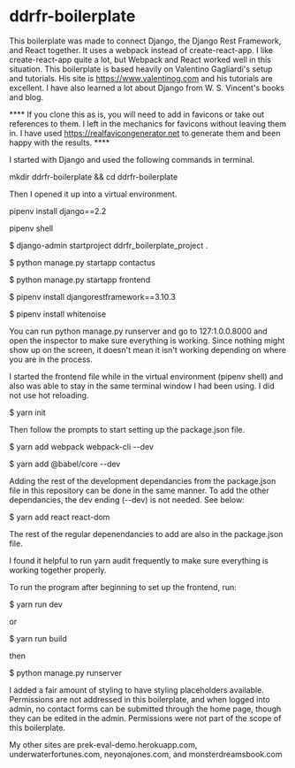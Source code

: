# ddrfr-boilerplate

This boilerplate was made to connect Django, the Django Rest Framework, and React together. It uses a webpack instead of create-react-app. I like create-react-app quite a lot, but Webpack and React worked well in this situation. This boilerplate is based heavily on Valentino Gagliardi's setup and tutorials. His site is https://www.valentinog.com and his tutorials are excellent. I have also learned a lot about Django from W. S. Vincent's books and blog.

**** If you clone this as is, you will need to add in favicons or take out references to them. I left in the mechanics for favicons without leaving them in. I have used https://realfavicongenerator.net to generate them and been happy with the results. ****

I started with Django and used the following commands in terminal.

mkdir ddrfr-boilerplate && cd ddrfr-boilerplate

Then I opened it up into a virtual environment.

pipenv install django==2.2

pipenv shell

$ django-admin startproject ddrfr_boilerplate_project .

$ python manage.py startapp contactus

$ python manage.py startapp frontend

$ pipenv install djangorestframework==3.10.3

$ pipenv install whitenoise

You can run python manage.py runserver and go to 127:1.0.0.8000 and open the inspector to make sure everything is working. Since nothing might show up on the screen, it doesn't mean it isn't working depending on where you are in the process.

I started the frontend file while in the virtual environment (pipenv shell) and also was able to stay in the same terminal window I had been using. I did not use hot reloading. 

$ yarn init 

Then follow the prompts to start setting up the package.json file.

$ yarn add webpack webpack-cli --dev

$ yarn add @babel/core --dev

Adding the rest of the development dependancies from the package.json file in this repository can be done in the same manner. To add the other dependancies, the dev ending (--dev) is not needed. See below:

$ yarn add react react-dom 

The rest of the regular depenendancies to add are also in the package.json file. 

I found it helpful to run yarn audit frequently to make sure everything is working together properly.

To run the program after beginning to set up the frontend, run:

$ yarn run dev 

or 

$ yarn run build

then 

$ python manage.py runserver

I added a fair amount of styling to have styling placeholders available. Permissions are not addressed in this boilerplate, and when logged into admin, no contact forms can be submitted through the home page, though they can be edited in the admin.
Permissions were not part of the scope of this boilerplate. 

My other sites are prek-eval-demo.herokuapp.com, underwaterfortunes.com, neyonajones.com, and monsterdreamsbook.com

